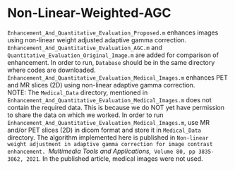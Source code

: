 # Non-Linear-Weighted-AGC
`Enhancement_And_Quantitative_Evaluation_Proposed.m` enhances images using non-linear weight adjusted adaptive gamma correction.
`Enhancement_And_Quantitative_Evaluation_AGC.m` and `Quantitative_Evaluation_Original_Image.m` are added for comparison of enhancement.
In order to run, `Database` should be in the same directory where codes are downloaded. \
`Enhancement_And_Quantitative_Evaluation_Medical_Images.m` enhances PET and MR slices (2D) using non-linear adaptive gamma correction.\
NOTE: The `Medical_Data` directory, mentioned in `Enhancement_And_Quantitative_Evaluation_Medical_Images.m` does not contain the required data. This is because we do NOT yet have permission to share the data on which we worked.
In order to run `Enhancement_And_Quantitative_Evaluation_Medical_Images.m`, use MR and/or PET slices (2D) in dicom format and store it in `Medical_Data` directory.
The algorithm implemented here is published in `Non-linear weight adjustment in adaptive gamma correction for image contrast enhancement. `_Multimedia Tools and Applications,_` Volume 80, pp 3835-3862, 2021`. In the published article, medical images
were not used.
